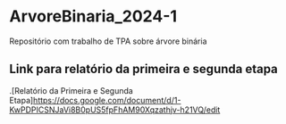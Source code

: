 # ArvoreBinaria_2024-1
Repositório com trabalho de TPA sobre árvore binária


## Link para relatório da primeira e segunda etapa
.[Relatório da Primeira e Segunda Etapa]https://docs.google.com/document/d/1-KwPDPICSNJaVi8B0pUS5fpFhAM90Xqzathjv-h21VQ/edit
